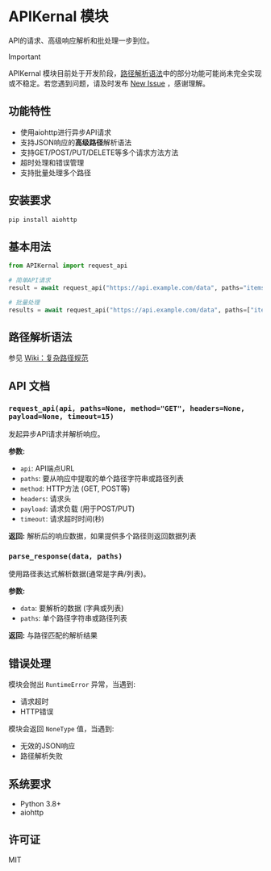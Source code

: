 # APIKernal 模块

API的请求、高级响应解析和批处理一步到位。
> [!Important]
> APIKernal 模块目前处于开发阶段，[路径解析语法](#路径解析语法)中的部分功能可能尚未完全实现或不稳定。若您遇到问题，请及时发布 [New Issue](https://github.com/SRInternet/APIKernal/issues/new) ，感谢理解。

## 功能特性

- 使用aiohttp进行异步API请求
- 支持JSON响应的**高级路径**解析语法
- 支持GET/POST/PUT/DELETE等多个请求方法方法
- 超时处理和错误管理
- 支持批量处理多个路径

## 安装要求

```bash
pip install aiohttp
```

## 基本用法

```python
from APIKernal import request_api

# 简单API请求
result = await request_api("https://api.example.com/data", paths="items[0].name")

# 批量处理
results = await request_api("https://api.example.com/data", paths=["items[*].id", "metadata.version"])

```

## 路径解析语法

参见 [Wiki：复杂路径规范](https://github.com/SRON-org/APICORE/wiki/Complex-Configuration)

## API 文档

### `request_api(api, paths=None, method="GET", headers=None, payload=None, timeout=15)`

发起异步API请求并解析响应。

**参数:**
- `api`: API端点URL
- `paths`: 要从响应中提取的单个路径字符串或路径列表
- `method`: HTTP方法 (GET, POST等)
- `headers`: 请求头
- `payload`: 请求负载 (用于POST/PUT)
- `timeout`: 请求超时时间(秒)

**返回:**
解析后的响应数据，如果提供多个路径则返回数据列表

### `parse_response(data, paths)`

使用路径表达式解析数据(通常是字典/列表)。

**参数:**
- `data`: 要解析的数据 (字典或列表)
- `paths`: 单个路径字符串或路径列表

**返回:**
与路径匹配的解析结果

## 错误处理

模块会抛出 `RuntimeError` 异常，当遇到:
- 请求超时
- HTTP错误

模块会返回 `NoneType` 值，当遇到:
- 无效的JSON响应
- 路径解析失败

## 系统要求

- Python 3.8+
- aiohttp

## 许可证

MIT
